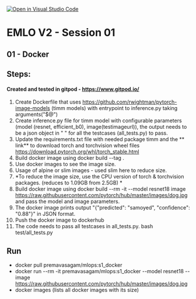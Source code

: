[![Open in Visual Studio Code](https://classroom.github.com/assets/open-in-vscode-c66648af7eb3fe8bc4f294546bfd86ef473780cde1dea487d3c4ff354943c9ae.svg)](https://classroom.github.com/online_ide?assignment_repo_id=8320448&assignment_repo_type=AssignmentRepo)
# EMLO V2 - Session 01

## 01 - Docker

## Steps:

#### Created and tested in gitpod - https://www.gitpod.io/ 

1. Create Dockerfile that uses https://github.com/rwightman/pytorch-image-models (timm models) with entrypoint to inference.py taking arguments("$@")
2. Create inference.py file for timm model with configurable parameters (model (resnet, efficient_b0), image(testimageurl)), the output needs to be a json object in " " for all the testcases (all_tests.py) to pass.
3. Update the requirements.txt file with needed package timm and the ** link** to download torch and torchvision wheel files https://download.pytorch.org/whl/torch_stable.html 
4. Build docker image using docker build --tag <imagename>.
5. Use docker images to see the image size.
6. Usage of alpine or slim images - used slim here to reduce size. 
7. *To reduce the image size, use the CPU version of torch & torchvision packages. (reduces to 1.09GB from 2.5GB) *
8. Build docker image using docker build --rm -it <imagename> --model resnet18 image https://raw.githubusercontent.com/pytorch/hub/master/images/dog.jpg and pass the model and image parameters.
9. The docker image prints output "{"predicted": "samoyed", "confidence": "0.88"}" in JSON format.
10. Push the docker image to dockerhub
11. The code needs to pass all testcases in all_tests.py. bash test/all_tests.py
  
  
## Run
- docker pull premavasagam/mlops:s1_docker
- docker run --rm -it premavasagam/mlops:s1_docker --model resnet18 --image https://raw.githubusercontent.com/pytorch/hub/master/images/dog.jpg
- docker images (lists all docker images with its size)


